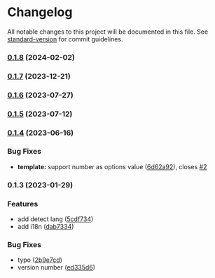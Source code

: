 # Changelog

All notable changes to this project will be documented in this file. See [standard-version](https://github.com/conventional-changelog/standard-version) for commit guidelines.

### [0.1.8](https://github.com/crimx/val-i18n/compare/v0.1.7...v0.1.8) (2024-02-02)

### [0.1.7](https://github.com/crimx/val-i18n/compare/v0.1.6...v0.1.7) (2023-12-21)

### [0.1.6](https://github.com/crimx/val-i18n/compare/v0.1.5...v0.1.6) (2023-07-27)

### [0.1.5](https://github.com/crimx/val-i18n/compare/v0.1.4...v0.1.5) (2023-07-12)

### [0.1.4](https://github.com/crimx/val-i18n/compare/v0.1.3...v0.1.4) (2023-06-16)


### Bug Fixes

* **template:** support number as options value ([6d62a92](https://github.com/crimx/val-i18n/commit/6d62a922de78bd69f8983c03c696166f0e51928a)), closes [#2](https://github.com/crimx/val-i18n/issues/2)

### 0.1.3 (2023-01-29)


### Features

* add detect lang ([5cdf734](https://github.com/crimx/val-i18n/commit/5cdf734dec395558ad67c1617d28aa015bc1dd89))
* add i18n ([dab7334](https://github.com/crimx/val-i18n/commit/dab7334af7f8e9f03cde2e5538dd3659f75808a8))


### Bug Fixes

* typo ([2b9e7cd](https://github.com/crimx/val-i18n/commit/2b9e7cdece8824d218553ba60e63b11e92a0770b))
* version number ([ed335d6](https://github.com/crimx/val-i18n/commit/ed335d6713cf222a24ca5d978617d6eb1f92cc2f))
